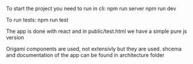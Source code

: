 To start the project you need to run in cli:
npm run server
npm run dev

To run tests:
npm run test

The app is done with react and in public/test.html we have a simple pure js version

Origami components are used, not extensivly but they are used.
shcema and documentation of the app can be found in architecture folder

